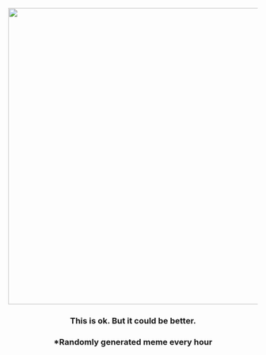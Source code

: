 <p align="center">
        <img src="https://i.redd.it/b1at111er1m81.jpg" width="600" height="600">
        </p>
        <h3 align="center">This is ok. But it could be better.</h3>
        <h3 align="center">*Randomly generated meme every hour</h3>
    
